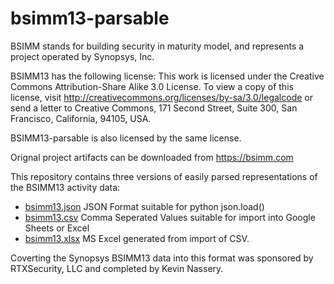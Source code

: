 # bsimm13-parsable

BSIMM stands for building security in maturity model, and represents a project operated by Synopsys, Inc. 

BSIMM13 has the following license:
This work is licensed under the Creative Commons Attribution-Share Alike 3.0 License. To view a copy of this license, visit http://creativecommons.org/licenses/by-sa/3.0/legalcode or send a letter to Creative Commons, 171 Second Street, Suite 300, San Francisco, California, 94105, USA.

BSIMM13-parsable is also licensed by the same license.

Orignal project artifacts can be downloaded from https://bsimm.com

This repository contains three versions of easily parsed representations of the BSIMM13 activity data:
* [bsimm13.json](bsimm13.json) JSON Format suitable for python json.load()
* [bsimm13.csv](bsimm13.csv) Comma Seperated Values suitable for import into Google Sheets or Excel
* [bsimm13.xlsx](bsimm13.xlsx) MS Excel generated from import of CSV.

Coverting the Synopsys BSIMM13 data into this format was sponsored by RTXSecurity, LLC and completed by Kevin Nassery.
